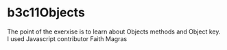 # b3c11Objects
The point of the exerxise is to learn about Objects methods and Object key.
I used Javascript 
contributor Faith Magras